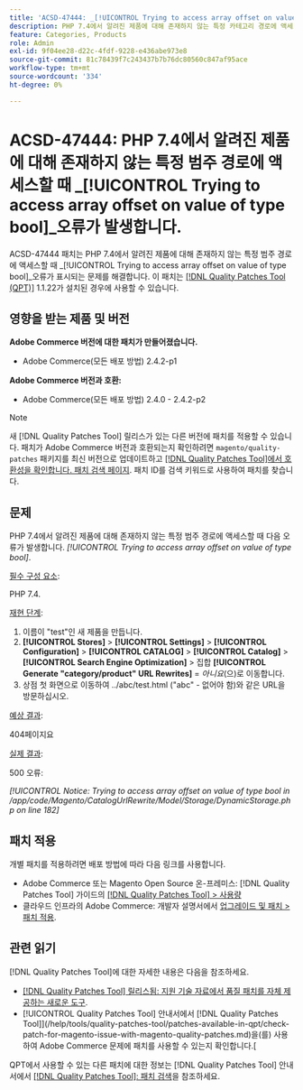 ```yaml
---
title: 'ACSD-47444: _[!UICONTROL Trying to access array offset on value of type bool]_ PHP 7.4에서 알려진 제품에 대한 존재하지 않는 특정 범주 경로에 액세스할 때 오류가 발생합니다.'
description: PHP 7.4에서 알려진 제품에 대해 존재하지 않는 특정 카테고리 경로에 액세스할 때 _[!UICONTROL Trying to access array offset on value of type bool]_ 오류가 있는 Adobe Commerce 문제를 해결하려면 ACSD-47444 패치를 적용합니다.
feature: Categories, Products
role: Admin
exl-id: 9f04ee28-d22c-4fdf-9228-e436abe973e8
source-git-commit: 81c78439f7c243437b7b76dc80560c847af95ace
workflow-type: tm+mt
source-wordcount: '334'
ht-degree: 0%

---
```


# ACSD-47444: PHP 7.4에서 알려진 제품에 대해 존재하지 않는 특정 범주 경로에 액세스할 때 _[!UICONTROL Trying to access array offset on value of type bool]_오류가 발생합니다.

ACSD-47444 패치는 PHP 7.4에서 알려진 제품에 대해 존재하지 않는 특정 범주 경로에 액세스할 때 _[!UICONTROL Trying to access array offset on value of type bool]_오류가 표시되는 문제를 해결합니다. 이 패치는 [[!DNL Quality Patches Tool (QPT)]](https://experienceleague.adobe.com/en/docs/commerce-knowledge-base/kb/announcements/commerce-announcements/magento-quality-patches-released-new-tool-to-self-serve-quality-patches) 1.1.22가 설치된 경우에 사용할 수 있습니다.

## 영향을 받는 제품 및 버전

**Adobe Commerce 버전에 대한 패치가 만들어졌습니다.**
* Adobe Commerce(모든 배포 방법) 2.4.2-p1

**Adobe Commerce 버전과 호환:**
* Adobe Commerce(모든 배포 방법) 2.4.0 - 2.4.2-p2

>[!NOTE]
>
>새 [!DNL Quality Patches Tool] 릴리스가 있는 다른 버전에 패치를 적용할 수 있습니다. 패치가 Adobe Commerce 버전과 호환되는지 확인하려면 `magento/quality-patches` 패키지를 최신 버전으로 업데이트하고 [[!DNL Quality Patches Tool]에서 호환성을 확인합니다. 패치 검색 페이지](https://experienceleague.adobe.com/tools/commerce-quality-patches/index.html). 패치 ID를 검색 키워드로 사용하여 패치를 찾습니다.

## 문제

PHP 7.4에서 알려진 제품에 대해 존재하지 않는 특정 범주 경로에 액세스할 때 다음 오류가 발생합니다. _[!UICONTROL Trying to access array offset on value of type bool]_.

<u>필수 구성 요소</u>:

PHP 7.4.

<u>재현 단계</u>:

1. 이름이 &quot;test&quot;인 새 제품을 만듭니다.
1. **[!UICONTROL Stores]** > **[!UICONTROL Settings]** > **[!UICONTROL Configuration]** > **[!UICONTROL CATALOG]** > **[!UICONTROL Catalog]** > **[!UICONTROL Search Engine Optimization]** > 집합 **[!UICONTROL Generate "category/product" URL Rewrites]** = _아니요_(으)로 이동합니다.
1. 상점 첫 화면으로 이동하여 ../abc/test.html (&quot;abc&quot; - 없어야 함)와 같은 URL을 방문하십시오.

<u>예상 결과</u>:

404페이지요

<u>실제 결과</u>:

500 오류:

_[!UICONTROL Notice: Trying to access array offset on value of type bool in /app/code/Magento/CatalogUrlRewrite/Model/Storage/DynamicStorage.php on line 182]_

## 패치 적용

개별 패치를 적용하려면 배포 방법에 따라 다음 링크를 사용합니다.

* Adobe Commerce 또는 Magento Open Source 온-프레미스: [!DNL Quality Patches Tool] 가이드의 [[!DNL Quality Patches Tool] > 사용량](/help/tools/quality-patches-tool/usage.md)
* 클라우드 인프라의 Adobe Commerce: 개발자 설명서에서 [업그레이드 및 패치 > 패치 적용](https://experienceleague.adobe.com/docs/commerce-cloud-service/user-guide/develop/upgrade/apply-patches.html).

## 관련 읽기

[!DNL Quality Patches Tool]에 대한 자세한 내용은 다음을 참조하세요.

* [[!DNL Quality Patches Tool] 릴리스됨: 지원 기술 자료에서 품질 패치를 자체 제공하는 새로운 도구](https://experienceleague.adobe.com/en/docs/commerce-knowledge-base/kb/announcements/commerce-announcements/magento-quality-patches-released-new-tool-to-self-serve-quality-patches).
* [!UICONTROL Quality Patches Tool] 안내서에서  [!DNL Quality Patches Tool]](/help/tools/quality-patches-tool/patches-available-in-qpt/check-patch-for-magento-issue-with-magento-quality-patches.md)을(를) 사용하여 Adobe Commerce 문제에 패치를 사용할 수 있는지 확인합니다.[


QPT에서 사용할 수 있는 다른 패치에 대한 정보는 [!DNL Quality Patches Tool] 안내서에서 [[!DNL Quality Patches Tool]: 패치 검색](https://experienceleague.adobe.com/tools/commerce-quality-patches/index.html)을 참조하세요.
